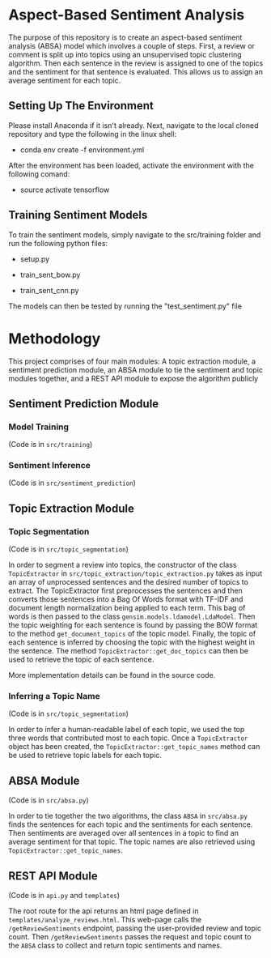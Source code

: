 # Aspect-Based Sentiment Analysis

The purpose of this repository is to create an aspect-based sentiment analysis (ABSA) model which involves a couple of steps. First, a review or comment is split up into topics using an unsupervised topic clustering algorithm. Then each sentence in the review is assigned to one of the topics and the sentiment for that sentence is evaluated. This allows us to assign an average sentiment for each topic.

## Setting Up The Environment

Please install Anaconda if it isn't already. Next, navigate to the local cloned repository and type the following in the linux shell:

* conda env create -f environment.yml

After the environment has been loaded, activate the environment with the following comand:

* source activate tensorflow

## Training Sentiment Models

To train the sentiment models, simply navigate to the src/training folder and run the following python files:

* setup.py

* train_sent_bow.py

* train_sent_cnn.py

The models can then be tested by running the "test_sentiment.py" file

# Methodology

This project comprises of four main modules: A topic extraction module, a sentiment prediction module, an ABSA module to tie the sentiment and topic modules together, and a REST API module to expose the algorithm publicly

## Sentiment Prediction Module
### Model Training
(Code is in `src/training`)

### Sentiment Inference
(Code is in `src/sentiment_prediction`)

## Topic Extraction Module

### Topic Segmentation
(Code is in `src/topic_segmentation`)

In order to segment a review into topics, the constructor of the class `TopicExtractor` in `src/topic_extraction/topic_extraction.py` takes as input an array of unprocessed sentences and the desired number of topics to extract. The TopicExtractor first preprocesses the sentences and then converts those sentences into a Bag Of Words format with TF-IDF and document length normalization being applied to each term. This bag of words is then passed to the class `gensim.models.ldamodel.LdaModel`. Then the topic weighting for each sentence is found by passing the BOW format to the method `get_document_topics` of the topic model. Finally, the topic of each sentence is inferred by choosing the topic with the highest weight in the sentence. The method `TopicExtractor::get_doc_topics` can then be used to retrieve the topic of each sentence.

More implementation details can be found in the source code.

### Inferring a Topic Name
(Code is in `src/topic_segmentation`)

In order to infer a human-readable label of each topic, we used the top three words that contributed most to each topic. Once a `TopicExtractor` object has been created, the `TopicExtractor::get_topic_names` method can be used to retrieve topic labels for each topic.

## ABSA Module
(Code is in `src/absa.py`)

In order to tie together the two algorithms, the class `ABSA` in `src/absa.py` finds the sentences for each topic and the sentiments for each sentence. Then sentiments are averaged over all sentences in a topic to find an average sentiment for that topic. The topic names are also retrieved using `TopicExtractor::get_topic_names`.

## REST API Module
(Code is in `api.py` and `templates`)

The root route for the api returns an html page defined in `templates/analyze_reviews.html`. This web-page calls the `/getReviewSentiments` endpoint, passing the user-provided review and topic count. Then `/getReviewSentiments` passes the request and topic count to the `ABSA` class to collect and return topic sentiments and names.
